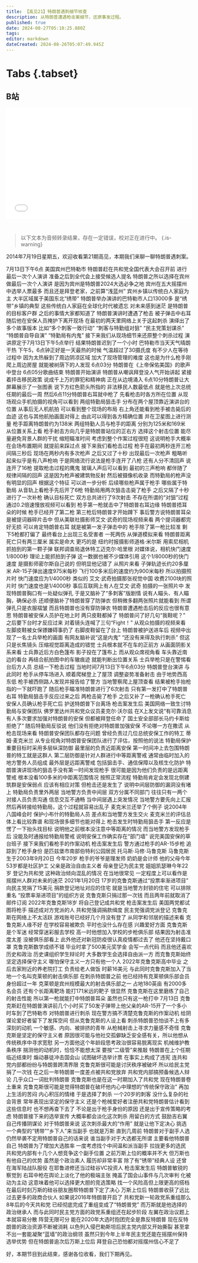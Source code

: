```yaml
---
title: 【高见21】特朗普遇刺细节核查
description: 从特朗普遭遇枪击案细节，还原事发过程。
published: true
date: 2024-08-27T05:10:25.880Z
tags: 
editor: markdown
dateCreated: 2024-08-26T05:07:49.945Z
---
```


# Tabs {.tabset}

## B站

<div style="position: relative; padding: 30% 45%;">
<iframe style="position: absolute; width: 100%; height: 100%; left: 0; top: 0;" src="//player.bilibili.com/player.html?&bvid=BV1kS421X7GN&page=1&as_wide=1&high_quality=1&danmaku=1&autoplay=0" scrolling="no" border="0" frameborder="no" framespacing="0" allowfullscreen="true"></iframe>
</div>


#

> 以下文本为音频转录结果，存在一定错误，校对正在进行中。
{.is-warning}

2014年7月19日星期五，欢迎收看第21期高见，本期我们来聊一聊特朗普遇刺案。

7月13日下午6点
美国宾州巴特勒市
特朗普赶在共和党全国代表大会召开前
进行最后一次个人演讲
准备之后到全代会上接受候选人提名
特朗普之所以选择在宾州做最后一次个人演讲
是因为宾州是特朗普2024大选必争之地
宾州在五大摇摆州中选举人票最多
而且还是拜登老家，之前算“浅蓝州”
宾州乡镇以传统白人家庭为主
大半区域属于美国东北“绣带”
特朗普举办演讲的巴特勒市人口13000多
是“绣带”乡镇的典型
这些传统白人家庭在全球化时代被遗忘
对未来感到迷茫
是特朗普的目标客户群
之后的事情大家都知道了
特朗普演讲时遭遇了枪击
被子弹击中右耳
随后他在安保人员掩护下离开现场
在最初的两天里网络上关于这起刺杀
演绎出了多个故事版本
比如“多个刺客一致行动”
“刺客与特勤组对狙”
“民主党策划谋杀”
“特朗普自导自演”
“特勤局有内鬼”
接下来我们从现场细节来还原整个刺杀过程
演讲原定于7月13日下午5点举行
结果特朗普迟到了一个小时
巴特勒市当天天气晴朗干热
下午5，6点钟正好是一天最热的时候
气温超过了30摄氏度
有不少人在等待过程中
因为太热躲到了周边阴凉区域
加大了现场管理的难度
这也是为什么枪手刚爬上周边房屋
就能被树荫下的人发现
6点03分
特朗普在《上帝保佑美国》的歌声中登台
6点05分歌曲结束
特朗普开始演讲
特朗普从嘲讽拜登没人气开始讲起
紧接着抨击移民政策
说成千上万的罪犯和精神病
正在从边境涌入
6点10分特朗普让大屏幕展示了一张图表
说下方红色箭头所指的
非法移民人数最低点
就是他上次总统任期的最后一周
然后6点11分特朗普右耳就中枪了
先看枪击时各方所在位置
从现场观众手机拍摄的视角可以看到
两组特勤局狙击手
分布在两个屋顶靠近演讲台的位置
从事后无人机航拍
可以看到整个现场的布局
右上角还能看到枪手被击毙后的血迹
这也与其他航拍画面对得上
由此可以得到各方精确位置
并在卫星图上进行测量
枪手距离特朗普约为138米
两组特勤人员与枪手的距离
分别为125米和169米
从位置关系上看
枪手射击方向几乎是特朗普站位的正右方
选择这个射击位置
能尽量避免背景人群的干扰
缩短瞄准时间
考虑到整个作案过程很短
这说明枪手大概率在会场布置期间
就提前来踩过点
接下来我们看枪击过程
枪手在最初两秒连开三枪
间隔三秒后
现场在两秒内有多次枪声
之后又过了十秒
出现最后一次枪声
粗略听起来似乎是有八声枪响
于是网络流行说法是枪手连开了八枪
还有人分不清回声
说连开了16枪
提取枪击过程的鹰鬼
玻璃人声后可以看到
最初的三声枪响
都伴随了规律间隔的回声
这是因为枪声被建筑物反射
然后被摄像机收录
而特勤局的枪声没有明显的回声
根据这个特征
可以进一步分析
后续哪些枪声属于枪手
哪些属于特勤局
从音轨上看枪手先后开了6枪
特勤局用两次狙击击毙了枪手
之后又隔了十秒
进行了一次补枪
确认目标死亡
双方总共进行了9次射击
不存在所谓的“对狙”过程
通过0.2倍速慢放视频可以看到
枪手第一枪就击中了特朗普右耳边缘
特朗普捂耳朵的时候
枪手已经开了第二枪
第三枪后特朗普才开始蹲下
事后警方说特朗普耳朵
是被提词器碎片击中
但从美联社摄影师艾文·武奇的现场视频来看
两个提词器都完好无损
可以肯定特朗普右耳
就是被第一发子弹击中的
枪手除了第一枪比较准
剩下5枪都打偏了
最终看台上出现三名受害者
一死两伤
从弹道模拟来看
特朗普距离死亡只有两三厘米
属实是命大
更巧的是
纽约时报摄影师道格·米尔斯
用索尼相机抓拍到的第一颗子弹
联邦调查局退休特工迈克尔·哈里根
对媒体说，相机快门速度1/8000秒
理论上能抓拍到子弹
这一数据也被不少媒体引用
这个1/8000秒的快门速度
是摄影师密尔斯自己说的
但明显他记错了
从照片来看
子弹轨迹长约20多厘米
AR-15子弹出速度975米每秒
飞行100多米后的速度约为900米每秒
所以拍摄照片时
快门速度应为1/4000秒
类似的
艾文·武奇拍摄那张视觉中国
收费2100块的照片时
快门速度也是1/4000秒
事后互联网上有人在艾文·武奇
拍摄的一张照片中
发现特朗普胸口有一处疑似弹孔
于是又脑补了“多刺客”版剧情
说有人瞄头、有人瞄胸，确保必杀
还顺便脑补了特朗普穿了防弹衣
但稍微多翻两张照片就能看到
所谓弹孔只是衣服褶皱
而且特朗普也没有穿防弹衣
特朗普遭遇枪击后的反应也很有意思
特朗普被安保人员护在地上时
两只皮鞋都掉了
特朗普问了好几句“我鞋呢？”
之后要下台时才反应过来
对着镜头连喊了三句“Fight！”
从观众拍摄的视频来看
左脚皮鞋被女保镖嫌碍事扔了
右脚皮鞋留在了台上
特朗普被护送进车后
视频中出现了一名士兵举枪的画面
有网友脑补说“这是内鬼”
“还没有来得及执行刺杀”
但这只是长焦镜头
压缩视觉距离造成的错觉
士兵根本就不在车的正前方
从画面阴影关系来看
士兵靠近后方白色篷布
影子投在了篷布上
而从观众席视角看
车头靠近南边的看台
再结合航拍图中的车辙痕迹
就能判断出位置关系
士兵举枪只是在警惕看台后方人员
总结一下枪击过程
当地时间7月13日下午6点03分
特朗普登台演讲
与此同时
枪手从停车场进入
顺着爬梯登上了屋顶
调整姿势准备射击
由于地势西高东低
枪手被西侧路人发现并报告给了警方
当地警察爬上屋顶查看
结果被枪手抬枪指的一下就吓跑了
随后枪手瞄准特朗普进行了6次射击
只有第一发打中了特朗普右耳
特勤局狙击手反应过来之后
两枪击毙了枪手
之后又补了一枪确认枪手死亡
安保人员确认枪手死亡后
护送特朗普下台离场
枪击案发生后
美国网络一致生讨特勤局与安保团队
佛罗里达州共和党众议员麦克尔·沃尔兹
在X上发文说“有可靠消息
有人多次要求加强对特朗普的安保
但都被拜登任命了
国土安全部部长马约卡斯给拒绝了”
随后特勤局反驳说
他们没有拒绝对特朗普加强安保
不论哪一方在撒谎
从枪击现场来看
特朗普安保团队都存在问题
曾经负责过几位总统安保工作的特工
蒂姆·麦克米兰
从专业视角对特朗普安保团队进行了评估，按照他的说法
特勤局保护重要目标时采用多层纵深防御
最里层的负责近距离安保
第一时间冲上去包围特朗普的特工就是这群人
第二层防御是针对人群进行中等距离警戒
通常由临时加入的地方警务人员组成
最外层是远距离警戒
包括狙击手、通信保障以及核生化防护
特朗普演讲现场的狙击手没有第一时间发现枪手
很可能是因为他们负责的是远距离警戒
根本没看100多米的中距离范围情况
按照正常流程
特勤局肯定会发现北侧建筑群是安保弱点
应该有相应对策
但枪击还是发生了
说明中间层防御的漏洞没有堵上
特勤局负责里外两层
当地警方负责中间层
双方分属不同部门
往往只有一两个对接人员负责沟通
信息交互不通畅
当中间层遇上突发情况
当地警方要先向上汇报
然后再转接给特勤局，这个过程就容易出乱子
麦克米兰还举了个例子
说2004年八国峰会时
保护小布什的特勤局人员
差点和当地警方发生交火
麦克米兰的评估总体上看比较靠谱
和现场很多细节也能对得上
枪击发生时特勤局狙击手
第一反应是愣了一下抬头找目标
说明他之前根本没注意中等距离的情况
而当地警方发现枪手后
没能及时通报给特勤局警戒
说明安保工作确实存在“部门墙”
说完美国安保的草台班子
接下来我们看枪手的作案动机
枪击案发生后
警方通过枪手的AR-15步枪
追踪到了枪手身份
是匹兹堡市南部伯特利公园居民
托马斯·马修·马鲁克斯
马鲁克斯生于2003年9月20日
今年20岁
枪手的爷爷是理发师
奶奶是会计师
他的父母今年53岁都是社区护工
父亲是政治自由主义者
母亲登记为民主党
姐姐凯瑟琳今年22岁
登记为共和党
这种政治倾向混乱的情况
在当地很常见
一定程度上可以看作是
摇摆州人群对未来的迷茫
2021年1月20日
17岁的克鲁克斯通过“投票率渐进项目”
向民主党捐了15美元
捐款登记地址对应的住宅
就是当地警方封锁的住宅
可以排除重名
“投票率渐进项目”的组织方说
克鲁克斯只捐过那一次钱
而且两年前就取消了邮件订阅
2022年克鲁克斯18岁
将自己登记成共和党
枪击案发生后
美国两党都试图将枪手
描述成对方党派的人
共和党强调捐款缉度
民主党强调党派登记
克鲁克斯在网络上不太活跃
游戏账号已经好几个月没有登了
从同学和邻居的描述来看
克鲁克斯人缘不好
在学校容易被欺负
平时也没什么存在感
兴趣爱好方面
克鲁克斯是个军迷
经常穿迷彩服去学校
高一时他想加入学校的步枪俱乐部
结果因为射击准度太差
没被俱乐部看上
此外他还对新冠防疫很认真疫情都过去了
他还在坚持戴口罩
克鲁克斯数学成绩不错
毕业时拿了500美元奖学金
会写一点代码
而且他还喜欢历史和政治
历史课组织学生辩论时
大多数学生会选择自由派一方
而克鲁克斯始终坚定选择保守主义
哪怕保守主义一方只有他一个人
2022年克鲁克斯高中毕业
之后去家附近的养老院打工
负责给老人做饭
时薪16美元
与此同时克鲁克斯加入了当地一个名叫克莱顿的射击俱乐部
在刺杀特朗普之前
他已经持有克莱顿俱乐部会员身份超过一年
克莱顿是宾州规模最大的射击俱乐部之一
占地180英亩
有2000多名会员
还有个长距离靶场
能打171米远的靶子
很显然
克鲁克斯在这里磨练了自己的射击性能
所以第一枪就能打中特朗普耳朵
虽然也只有这一枪打中
7月13日
克鲁克斯赶在特朗普演讲前几个小时买了50发子弹带上他父亲的AR-15开了一个多小时车到了巴特勒市
对特朗普进行刺杀
现在警方搞不清楚克鲁克斯的作案动机
给阴谋论爱好者留下了发挥空间
但从克鲁克斯的人设上看
刺杀特朗普恐怕谈不上有多深刻的动机
一个敏感、内向、被排挤的青年
从枪械射击上寻求力量感不奇怪
克鲁克斯是坚定的保守主义者
原因很可能与他社交孤僻缺乏安全感有关，所以他想从传统秩序中寻求宽慰
另一方面他这个年龄段思考政治很容易脱离现实
机械维护教条秩序
揣测他的动机时，恰恰不能想太深
要按“二级管”来推敲
特朗普在上个任期临近结束时
煽动暴徒冲击国会山
试图破坏选举计票
在事实上构成了违宪
连共和党内部都纷纷与特朗普跨清界限
克鲁克斯很可能是讨厌秩序被破坏
所以给民主党捐了一次钱
在之后一年特朗普一度差点被共和党放弃
共和党内部搞预备候选人辩论
几乎众口一词批判特朗普
克鲁克斯也是在这一时期加入了共和党
现在特朗普卷土重来
克鲁克斯很可能是觉得特朗普在破坏他内心中理想的“传统保守政治”
再加上生活的苦闷
内心积压的情绪
于是选择了刺杀
一个20岁的刺客
没什么复杂的社会背景
常年表现出坚定的保守主义
还是个枪械爱好者注册共和党特朗普估计看到这些信息时
也不想再查下去了
不论是出于枪手身份的原因
还是出于宣传策略的考虑
特朗普接下来的选举宣传
大概率都会淡化这次刺杀
用留白的方式
鼓励吉右翼自己传播阴谋论
对于特朗普来说
这次刺杀最大的“作用”
就是让他下定决心
挑选一个典型的“锈带”“乡下人”来当副手
也就是万斯
直到几周前
特朗普对于副手人选仍然举袭不定用特朗普自己的话来说
谁当副手对于大选都无所谓
主要看他特朗普自己
特朗普为了增加大选胜率
一度考虑找个中间温和派当副手
拉拢更多的选民
共和党内部有十几个人想竞争这个副手位置
之前万斯上位的概率并不大
但万斯也有他自己的优势
虽然是个政治素人
履历却非常丰富
除了有“锈带”经典人设
还曾在海军陆战队服役
在耶鲁进修还当过硅谷VC投资人
枪击案发生后
特朗普敏锐的察觉到
右耳中枪在舆论上淡化了他的极端主张
掩盖了国会山事件与几次审判
化被动为主动
这意味着他可以选择更大胆的竞选策略
找一个风险高但上限更高的搭档
在最后时刻万斯的硅谷朋友圈帮特朗普下定了决心
万斯上位后
特朗普收获了远比过去更多的政商合伙人
如果说2016年特朗普开启了
共和党新一轮政党系重组那么8年后的今天共和党
已经彻底完成了重组变成了“特朗普党”
而万斯就是他选择的政治继承人
而与此同时民主党方面的政党系重组还在起步阶段
左翼在政治议题上本就容易分散
阵营无限可分
能在2020年大选时抱团完全是靠反特朗普
现在反特朗普的政治资源不断被消耗
以色列入侵巴勒斯坦后民主党内部又开始撕裂
甚至拿不出一套能凝聚“蓝墙”的政治纲领
虽然只到今年上半年民主党还能在摇摆州保持选举优势
但在特朗普逾次后万斯上位后
拜登自己恐怕都对摇摆州信心不足了




好，本期节目到此结束，感谢各位收看，我们下期再见。
